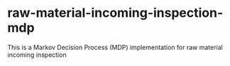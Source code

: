 # raw-material-incoming-inspection-mdp
This is a Markov Decision Process (MDP) implementation for raw material incoming inspection
